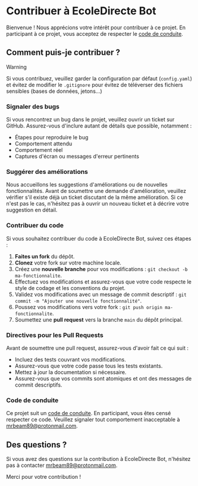 # Contribuer à EcoleDirecte Bot

Bienvenue ! Nous apprécions votre intérêt pour contribuer à ce projet. En participant à ce projet, vous acceptez de respecter le [code de conduite](CODE_OF_CONDUCT.md).

## Comment puis-je contribuer ?

> [!WARNING]
> Si vous contribuez, veuillez garder la configuration par défaut (```config.yaml```) et évitez de modifier le ```.gitignore``` pour évitez de téléverser des fichiers sensibles (bases de données, jetons...)

### Signaler des bugs

Si vous rencontrez un bug dans le projet, veuillez ouvrir un ticket sur GitHub. Assurez-vous d'inclure autant de détails que possible, notamment :

- Étapes pour reproduire le bug
- Comportement attendu
- Comportement réel
- Captures d'écran ou messages d'erreur pertinents

### Suggérer des améliorations

Nous accueillons les suggestions d'améliorations ou de nouvelles fonctionnalités. Avant de soumettre une demande d'amélioration, veuillez vérifier s'il existe déjà un ticket discutant de la même amélioration. Si ce n'est pas le cas, n'hésitez pas à ouvrir un nouveau ticket et à décrire votre suggestion en détail.

### Contribuer du code

Si vous souhaitez contribuer du code à EcoleDirecte Bot, suivez ces étapes :

1. **Faites un fork** du dépôt.
2. **Clonez** votre fork sur votre machine locale.
3. Créez une **nouvelle branche** pour vos modifications : `git checkout -b ma-fonctionnalite`.
4. Effectuez vos modifications et assurez-vous que votre code respecte le style de codage et les conventions du projet.
5. Validez vos modifications avec un message de commit descriptif : `git commit -m "Ajouter une nouvelle fonctionnalité"`.
6. Poussez vos modifications vers votre fork : `git push origin ma-fonctionnalite`.
7. Soumettez une **pull request** vers la branche `main` du dépôt principal.

### Directives pour les Pull Requests

Avant de soumettre une pull request, assurez-vous d'avoir fait ce qui suit :

- Incluez des tests couvrant vos modifications.
- Assurez-vous que votre code passe tous les tests existants.
- Mettez à jour la documentation si nécessaire.
- Assurez-vous que vos commits sont atomiques et ont des messages de commit descriptifs.

### Code de conduite

Ce projet suit un [code de conduite](CODE_OF_CONDUCT.md). En participant, vous êtes censé respecter ce code. Veuillez signaler tout comportement inacceptable à [mrbeam89@protonmail.com](mailto:mrbeam89@protonmail.com).

## Des questions ?

Si vous avez des questions sur la contribution à EcoleDirecte Bot, n'hésitez pas à contacter [mrbeam89@protonmail.com](mailto:mrbeam89@protonmail.com).

Merci pour votre contribution !
